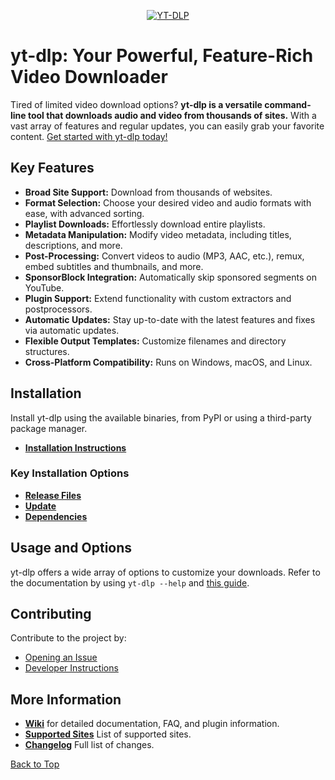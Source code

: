 <!-- MANPAGE: BEGIN EXCLUDED SECTION -->
<div align="center">

[![YT-DLP](https://raw.githubusercontent.com/yt-dlp/yt-dlp/master/.github/banner.svg)](#readme)

</div>
<!-- MANPAGE: END EXCLUDED SECTION -->

# yt-dlp: Your Powerful, Feature-Rich Video Downloader

Tired of limited video download options?  **yt-dlp is a versatile command-line tool that downloads audio and video from thousands of sites.** With a vast array of features and regular updates, you can easily grab your favorite content.  [Get started with yt-dlp today!](https://github.com/yt-dlp/yt-dlp)

## Key Features

*   **Broad Site Support:** Download from thousands of websites.
*   **Format Selection:**  Choose your desired video and audio formats with ease, with advanced sorting.
*   **Playlist Downloads:** Effortlessly download entire playlists.
*   **Metadata Manipulation:** Modify video metadata, including titles, descriptions, and more.
*   **Post-Processing:**  Convert videos to audio (MP3, AAC, etc.), remux, embed subtitles and thumbnails, and more.
*   **SponsorBlock Integration:** Automatically skip sponsored segments on YouTube.
*   **Plugin Support:** Extend functionality with custom extractors and postprocessors.
*   **Automatic Updates:** Stay up-to-date with the latest features and fixes via automatic updates.
*   **Flexible Output Templates:** Customize filenames and directory structures.
*   **Cross-Platform Compatibility:** Runs on Windows, macOS, and Linux.

## Installation

Install yt-dlp using the available binaries, from PyPI or using a third-party package manager.

*   **[Installation Instructions](https://github.com/yt-dlp/yt-dlp/wiki/Installation)**

### Key Installation Options
*   **[Release Files](#release-files)**
*   **[Update](#update)**
*   **[Dependencies](#dependencies)**

## Usage and Options

yt-dlp offers a wide array of options to customize your downloads.
Refer to the documentation by using `yt-dlp --help` and
[this guide](https://github.com/yt-dlp/yt-dlp/blob/master/README.md#usage-and-options).

## Contributing

Contribute to the project by:

*   [Opening an Issue](CONTRIBUTING.md#opening-an-issue)
*   [Developer Instructions](CONTRIBUTING.md#developer-instructions)

## More Information
*   **[Wiki](https://github.com/yt-dlp/yt-dlp/wiki)** for detailed documentation, FAQ, and plugin information.
*   **[Supported Sites](supportedsites.md)** List of supported sites.
*   **[Changelog](Changelog.md)** Full list of changes.

[Back to Top](#readme)